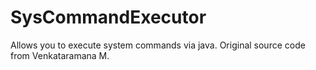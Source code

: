 SysCommandExecutor
==================

Allows you to execute system commands via java. Original source code from Venkataramana M.